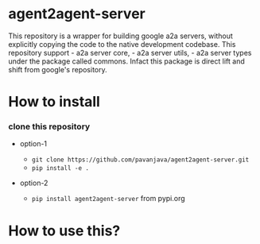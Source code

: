# agent2agent-server
This repository is a wrapper for building google a2a servers, without explicitly copying the code to the native development codebase. This repository support - a2a server core, - a2a server utils,  - a2a server types under the package called commons. Infact this package is direct lift and shift from google's repository.

# How to install
### clone this repository
* option-1
    - `git clone https://github.com/pavanjava/agent2agent-server.git`
    - `pip install -e .`
* option-2

    - `pip install agent2agent-server` from pypi.org

# How to use this?
